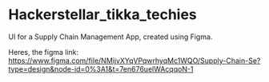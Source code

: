 # Hackerstellar_tikka_techies

UI for a Supply Chain Management App, created using Figma.

Heres, the figma link: https://www.figma.com/file/NMijvXYqVPqwrhyqMc1WQO/Supply-Chain-Se?type=design&node-id=0%3A1&t=7en676uelWAcqqoN-1
